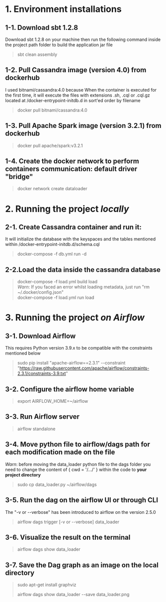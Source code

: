 # 1. Environment installations

## 1-1. Download sbt 1.2.8
Download sbt 1.2.8 on your machine then run the following command inside the project path folder to build the application jar file
>sbt clean assembly 

## 1-2. Pull Cassandra image (version 4.0) from dockerhub 
I used bitnami/cassandra:4.0 because When the container is executed for the first time, it will execute the files with extensions .sh, .cql or .cql.gz located at /docker-entrypoint-initdb.d in sort'ed order by filename
>docker pull bitnami/cassandra:4.0

## 1-3. Pull Apache Spark image (version 3.2.1) from dockerhub
>docker pull apache/spark:v3.2.1

## 1-4. Create the docker network to perform containers communication: default driver "bridge"
>docker network create dataloader

# 2. Running the project *locally* 

## 2-1. Create Cassandra container and run it: 
It will initialize the database with the keyspaces and the tables mentioned within /docker-entrypoint-initdb.d/schema.cql
>docker-compose -f db.yml run -d

## 2-2.Load the data inside the cassandra database
>docker-compose -f load.yml build load  
*Warn*: If you faced an error whilst loading metadata, just run "rm  ~/.docker/config.json"  
>docker-compose -f load.yml run load

# 3. Running the project *on Airflow*

## 3-1. Download Airflow
This requires Python version 3.9.x to be compatible with the constraints mentioned below
>sudo pip install "apache-airflow==2.3.1" --constraint "https://raw.githubusercontent.com/apache/airflow/constraints-2.3.1/constraints-3.9.txt"

## 3-2. Configure the airflow home variable
>export AIRFLOW_HOME=~/airflow

## 3-3. Run Airflow server
>airflow standalone

## 3-4. Move python file to airflow/dags path for each modification made on the file
*Warn*: before moving the data_loader python file to the dags folder you need to change the content of { cwd = '/.../' } within the code to **your project directory**
>sudo cp data_loader.py ~/airflow/dags

## 3-5. Run the dag on the airflow UI or through CLI
The "-v or --verbose" has been introduced to airflow on the version 2.5.0
>airflow dags trigger  [-v or --verbose] data_loader

## 3-6. Visualize the result on the terminal
>airflow dags show data_loader

## 3-7. Save the Dag graph as an image on the local directory
>sudo apt-get install graphviz
>
>airflow dags show data_loader --save data_loader.png









